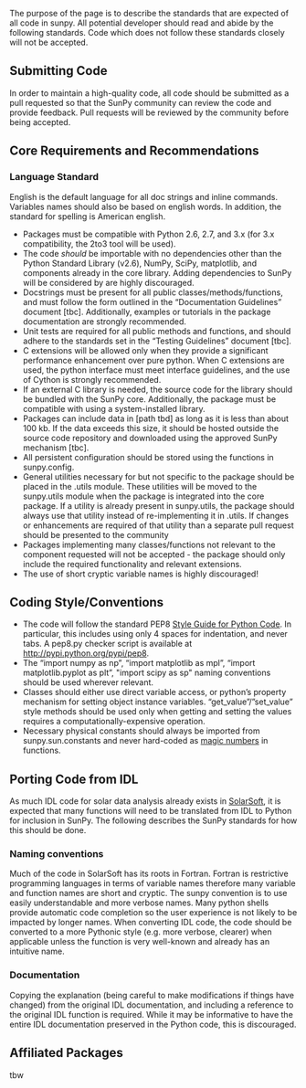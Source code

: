 The purpose of the page is to describe the standards that are expected of all code in sunpy. All potential developer should read and abide by the following standards. Code which does not follow these standards closely will not be accepted.

## Submitting Code
In order to maintain a high-quality code, all code should be submitted as a pull requested so that the SunPy community can review the code and provide feedback. Pull requests will be reviewed by the community before being accepted.

## Core Requirements and Recommendations

###  Language Standard
English is the default language for all doc strings and inline commands. Variables names should also be based on english words. In addition, the standard for spelling is American english.

* Packages must be compatible with Python 2.6, 2.7, and 3.x (for 3.x compatibility, the 2to3 tool will be used).
* The code _should_ be importable with no dependencies other than the Python Standard Library (v2.6), NumPy, SciPy, matplotlib, and components already in the core library. Adding dependencies to SunPy will be considered by are highly discouraged.
* Docstrings must be present for all public classes/methods/functions, and must follow the form outlined in the “Documentation Guidelines” document [tbc]. Additionally, examples or tutorials in the package documentation are strongly recommended.
* Unit tests are required for all public methods and functions, and should adhere to the standards set in the “Testing Guidelines” document [tbc].
* C extensions will be allowed only when they provide a significant performance enhancement over pure python. When C extensions are used, the python interface must meet interface guidelines, and the use of Cython is strongly recommended.
* If an external C library is needed, the source code for the library should be bundled with the SunPy core. Additionally, the package must be compatible with using a system-installed library.
* Packages can include data in [path tbd] as long as it is less than about 100 kb. If the data exceeds this size, it should be hosted outside the source code repository and downloaded using the approved SunPy mechanism [tbc].
* All persistent configuration should be stored using the functions in sunpy.config.
* General utilities necessary for but not specific to the package should be placed in the <packagename>.utils module. These utilities will be moved to the sunpy.utils module when the package is integrated into the core package. If a utility is already present in sunpy.utils, the package should always use that utility instead of re-implementing it in <packagename>.utils. If changes or enhancements are required of that utility than a separate pull request should be presented to the community
* Packages implementing many classes/functions not relevant to the component requested will not be accepted - the package should only include the required functionality and relevant extensions.
* The use of short cryptic variable names is highly discouraged!

## Coding Style/Conventions

* The code will follow the standard PEP8 [Style Guide for Python Code](http://www.python.org/dev/peps/pep-0008/). In particular, this includes using only 4 spaces for indentation, and never tabs. A pep8.py checker script is available at http://pypi.python.org/pypi/pep8.
* The “import numpy as np”, “import matplotlib as mpl”, “import matplotlib.pyplot as plt”, "import scipy as sp" naming conventions should be used wherever relevant. 
* Classes should either use direct variable access, or python’s property mechanism for setting object instance variables. “get_value”/”set_value” style methods should be used only when getting and setting the values requires a computationally-expensive operation.
* Necessary physical constants should always be imported from sunpy.sun.constants and never hard-coded as [magic numbers](http://en.wikipedia.org/wiki/Magic_number_(programming)) in functions.

## Porting Code from IDL
As much IDL code for solar data analysis already exists in [SolarSoft](http://www.lmsal.com/solarsoft/), it is expected that many functions will need to be translated from IDL to Python for inclusion in SunPy. The following describes the SunPy standards for how this should be done.

### Naming conventions
Much of the code in SolarSoft has its roots in Fortran. Fortran is restrictive programming languages in terms of variable names therefore many variable and function names are short and cryptic. The sunpy convention is to use easily understandable and more verbose names. Many python shells provide automatic code completion so the user experience is not likely to be impacted by longer names. When converting IDL code, the code should be converted to a more Pythonic style (e.g. more verbose, clearer) when applicable unless the function is very well-known and already has an intuitive name.

### Documentation
Copying the explanation (being careful to make modifications if things have changed) from the original IDL documentation, and including a reference to the original IDL function is required. While it may be informative to have the entire IDL documentation preserved in the Python code, this is discouraged.

## Affiliated Packages
tbw